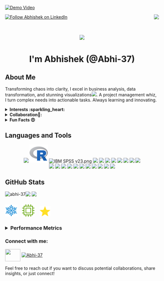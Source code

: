  [![Demo Video](https://firebasestorage.googleapis.com/v0/b/vid-file.appspot.com/o/IMG_0557.png?alt=media&token=dd81f77a-9f52-4231-84a4-4e9da3477aac)](https://firebasestorage.googleapis.com/v0/b/vid-file.appspot.com/o/Final%20Cut.mp4?alt=media&token=14e84a04-fff1-44d6-a5b7-b9efebdad346)

<img align="right" src="https://visitor-badge.laobi.icu/badge?page_id=Abhi-37.Abhi-37" />
<p align="left"> 
  <a href="https://www.linkedin.com/in/abhishek37sp/" target="blank">
    <img src="https://img.shields.io/badge/Follow-@ABHISHEK-%230077B5?style=for-the-badge" alt="Follow Abhishek on LinkedIn" />
  </a>
</p>

<h1 align="center">
    <img src="https://readme-typing-svg.herokuapp.com/?font=Righteous&size=35&center=true&vCenter=true&width=500&height=70&duration=4000&lines=Hi+There!+👋;" />
</h1>

<h1 align="center">
  I'm Abhishek (@Abhi-37)
</h1>

## About Me 
Transforming chaos into clarity, I excel in business analysis, data transformation, and stunning visualizations<img src="https://firebasestorage.googleapis.com/v0/b/vid-file.appspot.com/o/Developer.gif?alt=media&token=92371d87-0643-46ee-b89b-9f9e179de48d" width="30px">. A project management whiz, I turn complex needs into actionable tasks. Always learning and innovating.

<details>	  
  <summary><b>Interests :sparkling_heart:</b></summary><br>
 
- **Business Analysis & Process Optimization**: Turning chaos into streamlined workflows, one process at a time.
- **Data Transformation**: Converting data from drab to fab, transforming bits into insights.
- **Data Visualization**: Making data look as cool as it is useful with stunning visuals.
- **Data Analysis**: Digging deep into data to unearth those hidden nuggets of wisdom.
- **Data Strategy & Roadmap**: Plotting the course for data success, one strategy at a time.
- **Reporting & Dashboard**: Creating dashboards so insightful, you’ll wonder how you ever lived without them.
</details>

<details>	  
  <summary><b>Collaboration🤝:</b></summary><br>
 
- **Business process re-engineering and optimization**: Ready to re-engineer your business processes like a tech-savvy MacGyver.
- **ERP system implementation and customization**: Bringing ERP dreams to life, one customization at a time.
- **Data analytics and visualization projects**: Turning data into dazzling visuals and actionable insights.
</details>

<details>	  
  <summary><b>Fun Facts 😍</b></summary><br>
 
- ⚡ Exploring new cuisines, hiking, or tinkering with the latest tech gadgets: **_Foodie, hiker, and gadget geek rolled into one_**.
- 🎧 **_Love listening to music and discovering new genres_**: My playlists are as diverse as my data sets.
- 🎬 Binge-watching movies and TV series: **_Streaming expert, because even data geeks need downtime_**.
- 💻 **_Enjoy exploring and testing new software tools_**: Testing new software tools so you don’t have to—my tech obsession is your gain.
</details>

## Languages and Tools
<div align="center">
    <img src="https://img.icons8.com/color/60/000000/python.png"/>
    <img src="https://raw.githubusercontent.com/github/explore/main/topics/r/r.png" alt="R" width="60" height="60"/>
    <img src="https://upload.wikimedia.org/wikipedia/en/1/1b/IBM_SPSS_v23.png" alt="IBM SPSS v23.png" height="55" width="55">
    <img src="https://img.icons8.com/color/60/000000/power-bi.png"/>
    <img src="https://img.icons8.com/color/60/000000/tableau-software.png"/>
    <img src="https://img.icons8.com/color/60/000000/microsoft-excel-2019.png"/>
    <img src="https://img.icons8.com/color/60/000000/microsoft-office-2019.png"/>
    <img src="https://img.icons8.com/color/60/000000/google-logo.png"/>
    <img src="https://img.icons8.com/color/60/000000/mysql-logo.png"/>
    <img src="https://img.icons8.com/color/55/000000/jira.png"/>
    <img src="https://img.icons8.com/color/60/000000/sap.png"/>
</div>

<div align="center">
    <img src="https://img.shields.io/badge/Python-3776AB?style=flat-square"/>
    <img src="https://img.shields.io/badge/R-276DC3?style=flat-square"/>
    <img src="https://img.shields.io/badge/SPSS-FF0000?style=flat-square"/>
    <img src="https://img.shields.io/badge/PowerBI-F2C811?style=flat-square"/>
    <img src="https://img.shields.io/badge/Tableau-E97627?style=flat-square"/>
    <img src="https://img.shields.io/badge/Excel-217346?style=flat-square"/>
    <img src="https://img.shields.io/badge/Microsoft_Office-D83B01?style=flat-square"/>
    <img src="https://img.shields.io/badge/Google_Suite-4285F4?style=flat-square"/>
    <img src="https://img.shields.io/badge/MySQL-4479A1?style=flat-square"/>
    <img src="https://img.shields.io/badge/Jira-0052CC?style=flat-square"/>
    <img src="https://img.shields.io/badge/SAP-0FAAFF?style=flat-square"/>
</div>

## GitHub Stats
<img width="52%" src="https://github-readme-stats.vercel.app/api?username=Abhi-37&count_private=true&show_icons=true&hide_border=true" />
<img align="left" src="https://github-readme-stats.vercel.app/api/top-langs/?username=Abhi-37&count_private=true&show_icons=true&hide_border=true" alt="abhi-37" />
<img width="48%" src="https://github-readme-streak-stats.herokuapp.com?user=Abhi-37&hide_border=true&dates=478AF0&ring=478AF0&fire=DD2727&currStreakLabel=DD2727"/>  <br>
<h3 align="left">	
<a href='https://archiveprogram.github.com/'><img src='https://raw.githubusercontent.com/acervenky/animated-github-badges/master/assets/acbadge.gif' width='40' height='40'></a> <a href='https://docs.github.com/en/developers'><img src='https://raw.githubusercontent.com/acervenky/animated-github-badges/master/assets/devbadge.gif' width='40' height='40'></a> <a href='https://stars.github.com/'><img src='https://raw.githubusercontent.com/acervenky/animated-github-badges/master/assets/starbadge.gif' width='35' height='35'></a> 
<h3/>

<details>  
   <summary><b>Performance Metrics</b></summary><br>
	
![GitHub metrics](https://metrics.lecoq.io/Abhi-37)  
</details>

<h3 align="left">Connect with me:</h3>
<p align="left">
<a href="https://www.linkedin.com/in/abhishek37sp/" target="blank"><img align="center" src="https://raw.githubusercontent.com/rahuldkjain/github-profile-readme-generator/master/src/images/icons/Social/linked-in-alt.svg" height="40" width="50" /></a> <a href="https://github.com/Abhi-37" target="blank"><img align="center" src="https://raw.githubusercontent.com/rahuldkjain/github-profile-readme-generator/master/src/images/icons/Social/github.svg" alt="Abhi-37" height="40" width="50" /></a>
</p>

Feel free to reach out if you want to discuss potential collaborations, share insights, or just connect!
</h3>



